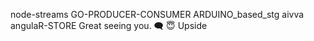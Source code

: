 node-streams
GO-PRODUCER-CONSUMER
ARDUINO_based_stg
aivva
angulaR-STORE
Great seeing you.
:left_speech_bubble:
:innocent:
Upside

